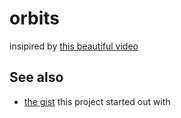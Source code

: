 # orbits

insipired by [this beautiful video](https://www.youtube.com/watch?v=dhYqflvJMXc)

## See also
- [the gist](https://gist.github.com/PM2Ring/d7878c904df8da838f76dc4a15c6c746) this project started out with
